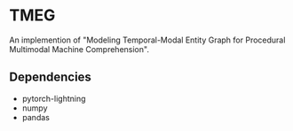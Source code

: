 # TMEG

An implemention of "Modeling Temporal-Modal Entity Graph for Procedural Multimodal Machine Comprehension".

## Dependencies
- pytorch-lightning
- numpy
- pandas